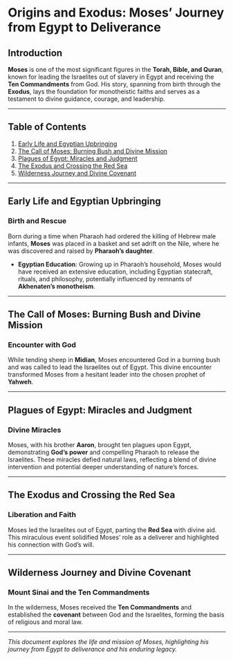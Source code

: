 # Origins and Exodus: Moses’ Journey from Egypt to Deliverance

## Introduction

**Moses** is one of the most significant figures in the **Torah, Bible, and Quran**, known for leading the Israelites out of slavery in Egypt and receiving the **Ten Commandments** from God. His story, spanning from birth through the **Exodus**, lays the foundation for monotheistic faiths and serves as a testament to divine guidance, courage, and leadership.

---

## Table of Contents

1. [Early Life and Egyptian Upbringing](#early-life-and-egyptian-upbringing)
2. [The Call of Moses: Burning Bush and Divine Mission](#the-call-of-moses-burning-bush-and-divine-mission)
3. [Plagues of Egypt: Miracles and Judgment](#plagues-of-egypt-miracles-and-judgment)
4. [The Exodus and Crossing the Red Sea](#the-exodus-and-crossing-the-red-sea)
5. [Wilderness Journey and Divine Covenant](#wilderness-journey-and-divine-covenant)

---

## Early Life and Egyptian Upbringing

### Birth and Rescue

Born during a time when Pharaoh had ordered the killing of Hebrew male infants, **Moses** was placed in a basket and set adrift on the Nile, where he was discovered and raised by **Pharaoh’s daughter**.

- **Egyptian Education**: Growing up in Pharaoh’s household, Moses would have received an extensive education, including Egyptian statecraft, rituals, and philosophy, potentially influenced by remnants of **Akhenaten’s monotheism**.

---

## The Call of Moses: Burning Bush and Divine Mission

### Encounter with God

While tending sheep in **Midian**, Moses encountered God in a burning bush and was called to lead the Israelites out of Egypt. This divine encounter transformed Moses from a hesitant leader into the chosen prophet of **Yahweh**.

---

## Plagues of Egypt: Miracles and Judgment

### Divine Miracles

Moses, with his brother **Aaron**, brought ten plagues upon Egypt, demonstrating **God’s power** and compelling Pharaoh to release the Israelites. These miracles defied natural laws, reflecting a blend of divine intervention and potential deeper understanding of nature’s forces.

---

## The Exodus and Crossing the Red Sea

### Liberation and Faith

Moses led the Israelites out of Egypt, parting the **Red Sea** with divine aid. This miraculous event solidified Moses’ role as a deliverer and highlighted his connection with God’s will.

---

## Wilderness Journey and Divine Covenant

### Mount Sinai and the Ten Commandments

In the wilderness, Moses received the **Ten Commandments** and established the **covenant** between God and the Israelites, forming the basis of religious and moral law.

---

*This document explores the life and mission of Moses, highlighting his journey from Egypt to deliverance and his enduring legacy.*
